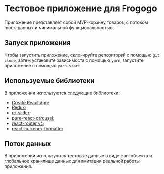 # Тестовое приложение для Frogogo
Приложение представляет собой MVP-корзину товаров, с потоком mock-данных и минимальной функциональностью.

## Запуск приложения
Чтобы запустить приложение, склонируйте репозиторий с помощью
```git clone```,
затем установите зависимости с помощью
```yarn```,
запустите приложение с помощью
```yarn start```

## Используемые библиотеки
В приложении используются следующие библиотеки:
+ [Create React App](https://github.com/facebook/create-react-app);
+ [Redux](https://github.com/reduxjs/redux);
+ [rc-slider](https://github.com/schrodinger/rc-slider);
+ [pure-react-carousel](https://github.com/express-labs/pure-react-carousel#readme);
+ [react-router v4](https://github.com/ReactTraining/react-router);
+ [react-currency-formatter](https://www.npmjs.com/package/react-currency-formatter)

## Поток данных
В приложении используются тестовые данные в виде json-объекта и глобальное хранилище данных для имитации реальной работы приложения.
